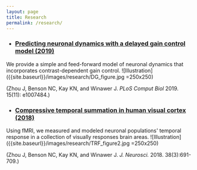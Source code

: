 ```yaml
---
layout: page
title: Research
permalink: /research/
---
```


* ### [Predicting neuronal dynamics with a delayed gain control model (2019)](https://www.ncbi.nlm.nih.gov/pmc/articles/PMC6892546/pdf/pcbi.1007484.pdf) ### 

We provide a simple and feed-forward model of neuronal dynamics that incorporates contrast-dependent gain control.
![Illustration]({{site.baseurl}}/images/research/DG_figure.jpg =250x250)

(Zhou J, Benson NC, Kay KN, and Winawer J. *PLoS Comput Biol* 2019. 15(11): e1007484.)

* ### [Compressive temporal summation in human visual cortex (2018)](https://www.jneurosci.org/content/jneuro/38/3/691.full.pdf) ### 

Using fMRI, we measured and modeled neuronal populations' temporal response in a collection of visually responses brain areas.
![Illustration]({{site.baseurl}}/images/research/TRF_figure2.jpg =250x250)

(Zhou J, Benson NC, Kay KN, and Winawer J. *J. Neurosci.* 2018. 38(3):691-709.)

